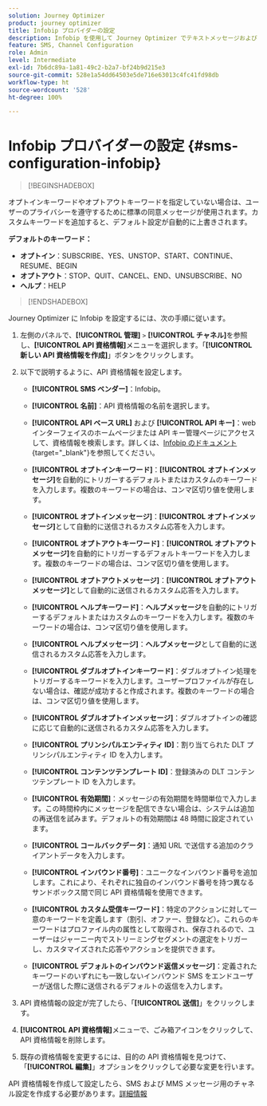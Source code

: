 ```yaml
---
solution: Journey Optimizer
product: journey optimizer
title: Infobip プロバイダーの設定
description: Infobip を使用して Journey Optimizer でテキストメッセージおよび MMS を送信するように環境を設定する方法を説明します
feature: SMS, Channel Configuration
role: Admin
level: Intermediate
exl-id: 7b6dc89a-1a81-49c2-b2a7-bf24b9d215e3
source-git-commit: 528e1a54dd64503e5de716e63013c4fc41fd98db
workflow-type: ht
source-wordcount: '528'
ht-degree: 100%

---
```


# Infobip プロバイダーの設定 {#sms-configuration-infobip}

>[!BEGINSHADEBOX]

オプトインキーワードやオプトアウトキーワードを指定していない場合は、ユーザーのプライバシーを遵守するために標準の同意メッセージが使用されます。カスタムキーワードを追加すると、デフォルト設定が自動的に上書きされます。

**デフォルトのキーワード：**

* **オプトイン**：SUBSCRIBE、YES、UNSTOP、START、CONTINUE、RESUME、BEGIN
* **オプトアウト**：STOP、QUIT、CANCEL、END、UNSUBSCRIBE、NO
* **ヘルプ**：HELP

>[!ENDSHADEBOX]

Journey Optimizer に Infobip を設定するには、次の手順に従います。

1. 左側のパネルで、**[!UICONTROL 管理]** `>` **[!UICONTROL チャネル]**&#x200B;を参照し、**[!UICONTROL API 資格情報]**&#x200B;メニューを選択します。「**[!UICONTROL 新しい API 資格情報を作成]**」ボタンをクリックします。

1. 以下で説明するように、API 資格情報を設定します。

   * **[!UICONTROL SMS ベンダー]**：Infobip。

   * **[!UICONTROL 名前]**：API 資格情報の名前を選択します。

   * **[!UICONTROL API ベース URL]** および **[!UICONTROL API キー]**：web インターフェイスのホームページまたは API キー管理ページにアクセスして、資格情報を検索します。詳しくは、[Infobip のドキュメント](https://www.infobip.com/docs/api){target="_blank"}を参照してください。

   * **[!UICONTROL オプトインキーワード]**：**[!UICONTROL オプトインメッセージ]**&#x200B;を自動的にトリガーするデフォルトまたはカスタムのキーワードを入力します。複数のキーワードの場合は、コンマ区切り値を使用します。

   * **[!UICONTROL オプトインメッセージ]**：**[!UICONTROL オプトインメッセージ]**&#x200B;として自動的に送信されるカスタム応答を入力します。

   * **[!UICONTROL オプトアウトキーワード]**：**[!UICONTROL オプトアウトメッセージ]**&#x200B;を自動的にトリガーするデフォルトキーワードを入力します。複数のキーワードの場合は、コンマ区切り値を使用します。

   * **[!UICONTROL オプトアウトメッセージ]**：**[!UICONTROL オプトアウトメッセージ]**&#x200B;として自動的に送信されるカスタム応答を入力します。

   * **[!UICONTROL ヘルプキーワード]**：**ヘルプメッセージ**&#x200B;を自動的にトリガーするデフォルトまたはカスタムのキーワードを入力します。複数のキーワードの場合は、コンマ区切り値を使用します。

   * **[!UICONTROL ヘルプメッセージ]**：**ヘルプメッセージ**&#x200B;として自動的に送信されるカスタム応答を入力します。

   * **[!UICONTROL ダブルオプトインキーワード]**：ダブルオプトイン処理をトリガーするキーワードを入力します。ユーザープロファイルが存在しない場合は、確認が成功すると作成されます。複数のキーワードの場合は、コンマ区切り値を使用します。

   * **[!UICONTROL ダブルオプトインメッセージ]**：ダブルオプトインの確認に応じて自動的に送信されるカスタム応答を入力します。

   * **[!UICONTROL プリンシパルエンティティ ID]**：割り当てられた DLT プリンシパルエンティティ ID を入力します。

   * **[!UICONTROL コンテンツテンプレート ID]**：登録済みの DLT コンテンツテンプレート ID を入力します。

   * **[!UICONTROL 有効期間]**：メッセージの有効期間を時間単位で入力します。この時間枠内にメッセージを配信できない場合は、システムは追加の再送信を試みます。デフォルトの有効期間は 48 時間に設定されています。

   * **[!UICONTROL コールバックデータ]**：通知 URL で送信する追加のクライアントデータを入力します。

   * **[!UICONTROL インバウンド番号]**：ユニークなインバウンド番号を追加します。これにより、それぞれに独自のインバウンド番号を持つ異なるサンドボックス間で同じ API 資格情報を使用できます。

   * **[!UICONTROL カスタム受信キーワード]**：特定のアクションに対して一意のキーワードを定義します（割引、オファー、登録など）。これらのキーワードはプロファイル内の属性として取得され、保存されるので、ユーザーはジャーニー内でストリーミングセグメントの選定をトリガーし、カスタマイズされた応答やアクションを提供できます。

   * **[!UICONTROL デフォルトのインバウンド返信メッセージ]**：定義されたキーワードのいずれにも一致しないインバウンド SMS をエンドユーザーが送信した際に送信されるデフォルトの返信を入力します。

1. API 資格情報の設定が完了したら、「**[!UICONTROL 送信]**」をクリックします。

1. **[!UICONTROL API 資格情報]**&#x200B;メニューで、ごみ箱アイコンをクリックして、API 資格情報を削除します。

1. 既存の資格情報を変更するには、目的の API 資格情報を見つけて、「**[!UICONTROL 編集]**」オプションをクリックして必要な変更を行います。

API 資格情報を作成して設定したら、SMS および MMS メッセージ用のチャネル設定を作成する必要があります。[詳細情報](sms-configuration-surface.md)
